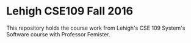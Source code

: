 # Lehigh CSE109 Fall 2016
This repository holds the course work from Lehigh's CSE 109 System's Software course with Professor Femister.
